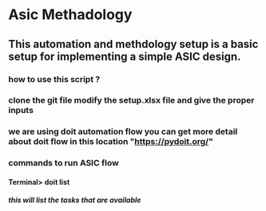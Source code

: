 # Asic Methadology
## This automation and methdology setup is a basic setup for implementing a simple ASIC design.

### how to use this script ? 
### clone the git file modify the setup.xlsx file and give the proper inputs
### we are using doit automation flow you can get more detail about doit flow in this location "https://pydoit.org/" 

### commands to run ASIC flow
#### Terminal> doit list 
##### this will list the tasks that are available 


